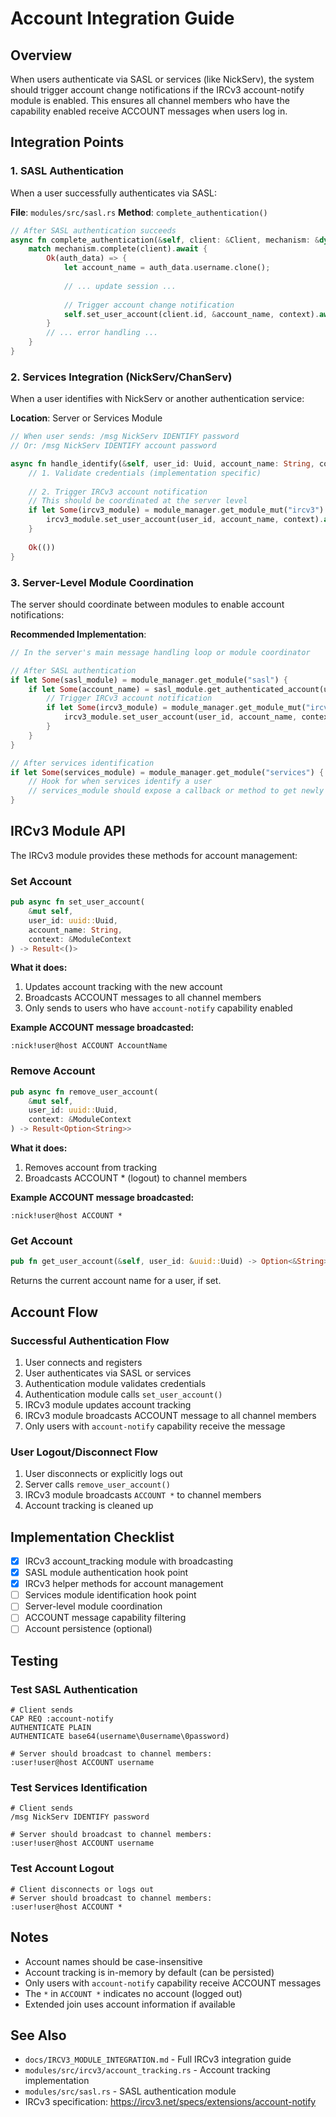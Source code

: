 # Account Integration Guide

## Overview

When users authenticate via SASL or services (like NickServ), the system should trigger account change notifications if the IRCv3 account-notify module is enabled. This ensures all channel members who have the capability enabled receive ACCOUNT messages when users log in.

## Integration Points

### 1. SASL Authentication

When a user successfully authenticates via SASL:

**File**: `modules/src/sasl.rs`
**Method**: `complete_authentication()`

```rust
// After SASL authentication succeeds
async fn complete_authentication(&self, client: &Client, mechanism: &dyn SaslMechanism, context: &ModuleContext) -> Result<()> {
    match mechanism.complete(client).await {
        Ok(auth_data) => {
            let account_name = auth_data.username.clone();
            
            // ... update session ...
            
            // Trigger account change notification
            self.set_user_account(client.id, &account_name, context).await?;
        }
        // ... error handling ...
    }
}
```

### 2. Services Integration (NickServ/ChanServ)

When a user identifies with NickServ or another authentication service:

**Location**: Server or Services Module

```rust
// When user sends: /msg NickServ IDENTIFY password
// Or: /msg NickServ IDENTIFY account password

async fn handle_identify(&self, user_id: Uuid, account_name: String, context: &ModuleContext) -> Result<()> {
    // 1. Validate credentials (implementation specific)
    
    // 2. Trigger IRCv3 account notification
    // This should be coordinated at the server level
    if let Some(ircv3_module) = module_manager.get_module_mut("ircv3") {
        ircv3_module.set_user_account(user_id, account_name, context).await?;
    }
    
    Ok(())
}
```

### 3. Server-Level Module Coordination

The server should coordinate between modules to enable account notifications:

**Recommended Implementation**:

```rust
// In the server's main message handling loop or module coordinator

// After SASL authentication
if let Some(sasl_module) = module_manager.get_module("sasl") {
    if let Some(account_name) = sasl_module.get_authenticated_account(user_id).await {
        // Trigger IRCv3 account notification
        if let Some(ircv3_module) = module_manager.get_module_mut("ircv3") {
            ircv3_module.set_user_account(user_id, account_name, context).await?;
        }
    }
}

// After services identification
if let Some(services_module) = module_manager.get_module("services") {
    // Hook for when services identify a user
    // services_module should expose a callback or method to get newly identified users
}
```

## IRCv3 Module API

The IRCv3 module provides these methods for account management:

### Set Account

```rust
pub async fn set_user_account(
    &mut self, 
    user_id: uuid::Uuid, 
    account_name: String, 
    context: &ModuleContext
) -> Result<()>
```

**What it does:**
1. Updates account tracking with the new account
2. Broadcasts ACCOUNT messages to all channel members
3. Only sends to users who have `account-notify` capability enabled

**Example ACCOUNT message broadcasted:**
```
:nick!user@host ACCOUNT AccountName
```

### Remove Account

```rust
pub async fn remove_user_account(
    &mut self,
    user_id: uuid::Uuid,
    context: &ModuleContext
) -> Result<Option<String>>
```

**What it does:**
1. Removes account from tracking
2. Broadcasts ACCOUNT * (logout) to channel members

**Example ACCOUNT message broadcasted:**
```
:nick!user@host ACCOUNT *
```

### Get Account

```rust
pub fn get_user_account(&self, user_id: &uuid::Uuid) -> Option<&String>
```

Returns the current account name for a user, if set.

## Account Flow

### Successful Authentication Flow

1. User connects and registers
2. User authenticates via SASL or services
3. Authentication module validates credentials
4. Authentication module calls `set_user_account()`
5. IRCv3 module updates account tracking
6. IRCv3 module broadcasts ACCOUNT message to all channel members
7. Only users with `account-notify` capability receive the message

### User Logout/Disconnect Flow

1. User disconnects or explicitly logs out
2. Server calls `remove_user_account()`
3. IRCv3 module broadcasts `ACCOUNT *` to channel members
4. Account tracking is cleaned up

## Implementation Checklist

- [x] IRCv3 account_tracking module with broadcasting
- [x] SASL module authentication hook point
- [x] IRCv3 helper methods for account management
- [ ] Services module identification hook point
- [ ] Server-level module coordination
- [ ] ACCOUNT message capability filtering
- [ ] Account persistence (optional)

## Testing

### Test SASL Authentication

```
# Client sends
CAP REQ :account-notify
AUTHENTICATE PLAIN
AUTHENTICATE base64(username\0username\0password)

# Server should broadcast to channel members:
:user!user@host ACCOUNT username
```

### Test Services Identification

```
# Client sends
/msg NickServ IDENTIFY password

# Server should broadcast to channel members:
:user!user@host ACCOUNT username
```

### Test Account Logout

```
# Client disconnects or logs out
# Server should broadcast to channel members:
:user!user@host ACCOUNT *
```

## Notes

- Account names should be case-insensitive
- Account tracking is in-memory by default (can be persisted)
- Only users with `account-notify` capability receive ACCOUNT messages
- The `*` in `ACCOUNT *` indicates no account (logged out)
- Extended join uses account information if available

## See Also

- `docs/IRCV3_MODULE_INTEGRATION.md` - Full IRCv3 integration guide
- `modules/src/ircv3/account_tracking.rs` - Account tracking implementation
- `modules/src/sasl.rs` - SASL authentication module
- IRCv3 specification: https://ircv3.net/specs/extensions/account-notify

